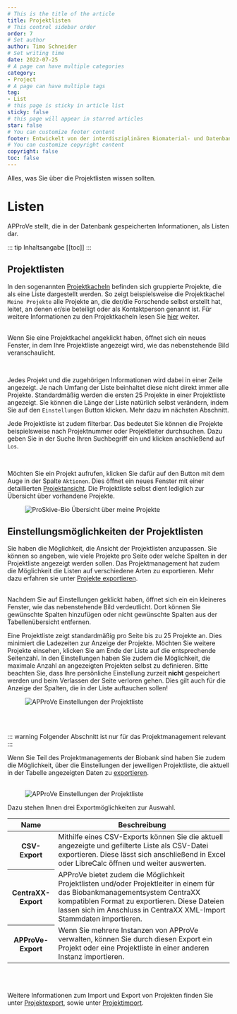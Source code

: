```yaml
---
# This is the title of the article
title: Projektlisten
# This control sidebar order
order: 7
# Set author
author: Timo Schneider
# Set writing time
date: 2022-07-25
# A page can have multiple categories
category:
- Project
# A page can have multiple tags
tag:
- List
# this page is sticky in article list
sticky: false
# this page will appear in starred articles
star: false
# You can customize footer content
footer: Entwickelt von der interdisziplinären Biomaterial- und Datenbank Frankfurt (iBDF)
# You can customize copyright content
copyright: false
toc: false
---
```


Alles, was Sie über die Projektlisten wissen sollten.

<!-- more -->

# Listen

APProVe stellt, die in der Datenbank gespeicherten Informationen, als Listen dar.

::: tip Inhaltsangabe
[[toc]]
:::

## Projektlisten
In den sogenannten [Projektkacheln](administration/tiles.md) befinden sich gruppierte Projekte, die als eine Liste dargestellt werden. So zeigt beispielsweise die Projektkachel ```Meine Projekte``` alle Projekte an, die der/die Forschende selbst erstellt hat, leitet, an denen er/sie beteiligt 
oder als Kontaktperson genannt ist. Für weitere Informationen zu den Projektkacheln lesen Sie [hier](administration/tiles.md) weiter.
<br/>
<br/>
<div class="row">
    <div class="col-lg-4">
        <p>
            Wenn Sie eine Projektkachel angeklickt haben, öffnet sich ein neues Fenster, in dem Ihre Projektliste angezeigt wird, wie das nebenstehende Bild veranschaulicht.
        </p>
        <br/>
        <p>
            Jedes Projekt und die zugehörigen Informationen wird dabei in einer Zeile angezeigt. Je nach Umfang der Liste beinhaltet diese nicht direkt immer alle Projekte. Standardmäßig werden die ersten 25 Projekte in einer Projektliste angezeigt. Sie können die Länge der Liste natürlich selbst verändern, indem Sie auf den <code>Einstellungen</code> Button klicken. Mehr dazu im nächsten Abschnitt.
        </p>
        <p>
            Jede Projektliste ist zudem filterbar. Das bedeutet Sie können die Projekte beispielsweise nach Projektnummer oder Projektleiter durchsuchen. Dazu geben Sie in der Suche Ihren Suchbegriff ein und klicken anschließend auf <code>Los</code>.
        </p>
         <br/>
        <p>
            Möchten Sie ein Projekt aufrufen, klicken Sie dafür auf den Button mit dem Auge in der Spalte <code>Aktionen</code>. Dies öffnet ein neues Fenster mit einer detaillierten <a href="view-project.html">Projektansicht</a>. Die Projektliste selbst dient lediglich zur Übersicht über vorhandene Projekte.
        </p>
    </div>
    <div class="col-lg-8">
        <figure>
          <div class="container">
            <label for="Entity">
               <img :src="$withBase('/img/navigation/myProjectsTile.png')" class="float-right" alt="ProSkive-Bio Übersicht über meine Projekte">
            </label>
          </div>
        </figure>
    </div>
</div>

## Einstellungsmöglichkeiten der Projektlisten
Sie haben die Möglichkeit, die Ansicht der Projektlisten anzupassen. Sie können so angeben, wie viele Projekte pro Seite oder welche Spalten in der Projektliste angezeigt werden sollen. Das Projektmanagement hat zudem die Möglichkeit die Listen auf verschiedene Arten zu exportieren. Mehr dazu erfahren sie unter [Projekte exportieren](project-export.md).
<br/>
<br/>
<div class="row">
    <div class="col-lg-4">
        <p>
            Nachdem Sie auf Einstellungen geklickt haben, öffnet sich ein ein kleineres Fenster, wie das nebenstehende Bild verdeutlicht. Dort können Sie gewünschte Spalten hinzufügen oder nicht gewünschte Spalten aus der Tabellenübersicht entfernen. 
        </p>
        <p>
            Eine Projektliste zeigt standardmäßig pro Seite bis zu 25 Projekte an. Dies minimiert die Ladezeiten zur Anzeige der Projekte. Möchten Sie weitere Projekte einsehen, klicken Sie am Ende der Liste auf die entsprechende Seitenzahl. In den Einstellungen haben Sie zudem die Möglichkeit, die maximale Anzahl an angezeigten Projekten selbst zu definieren. Bitte beachten Sie, dass Ihre persönliche Einstellung zurzeit <strong>nicht</strong> gespeichert werden und beim Verlassen der Seite verloren gehen. Dies gilt auch für die Anzeige der Spalten, die in der Liste auftauchen sollen!
        </p>
    </div>
        <div class="col-lg-8">
        <figure>
          <div class="container">
            <label for="Entity">
               <img :src="$withBase('/img/navigation/projectListSettings.png')" class="float-right" alt="APProVe Einstellungen der Projektliste">
            </label>
          </div>
        </figure>
    </div>
</div>
<br/>
<br/>

::: warning Folgender Abschnitt ist nur für das Projektmanagement relevant
<br/>
:::

Wenn Sie Teil des Projektmanagements der Biobank sind haben Sie zudem die Möglichkeit, über die Einstellungen der jeweiligen Projektliste, die aktuell in der Tabelle angezeigten Daten zu [exportieren](project-export.md).
<br/>
<br/>
<div class="row">
     <div class="col-lg-8">
        <figure>
          <div class="container">
            <label for="Entity">
               <img :src="$withBase('/img/navigation/projectListSettingsAdmin.png')" class="float-left" alt="APProVe Einstellungen der Projektliste">
            </label>
          </div>
        </figure>
    </div>
    <div class="col-lg-4">
        <p>
            Dazu stehen Ihnen drei Exportmöglichkeiten zur Auswahl.
        </p>
        <table class="table">
          <thead>
            <tr>
              <th scope="col">Name</th>
              <th scope="col">Beschreibung</th>
            </tr>
          </thead>
          <tbody>
            <tr>
              <th scope="row">CSV-Export</th>
              <td>Mithilfe eines CSV-Exports können Sie die aktuell angezeigte und gefilterte Liste als CSV-Datei exportieren. Diese lässt sich anschließend in Excel oder LibreCalc öffnen und weiter auswerten.</td>
            </tr>
            <tr>
              <th scope="row">CentraXX-Export</th>
              <td>APProVe bietet zudem die Möglichkeit Projektlisten und/oder Projektleiter in einem für das Biobankmanagementsystem CentraXX kompatiblen Format zu exportieren. Diese Dateien lassen sich im Anschluss in CentraXX XML-Import Stammdaten importieren.</td>
            </tr>
            <tr>
              <th scope="row">APProVe-Export</th>
              <td>Wenn Sie mehrere Instanzen von APProVe verwalten, können Sie durch diesen Export ein Projekt oder eine Projektliste in einer anderen Instanz importieren.</td>
            </tr>
          </tbody>
        </table>
        <br/>
        <br/>
    </div>
</div>

<p>
    Weitere Informationen zum Import und Export von Projekten finden Sie unter <a href="project-export.html">Projektexport</a>, sowie unter <a href="project-import.md.html">Projektimport</a>.
</p>
<br/>
<br/>
